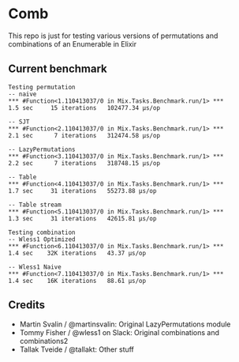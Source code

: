 Comb
====

This repo is just for testing various versions of permutations and combinations
of an Enumerable in Elixir

## Current benchmark

```
Testing permutation
-- naive
*** #Function<1.110413037/0 in Mix.Tasks.Benchmark.run/1> ***
1.5 sec     15 iterations   102477.34 μs/op

-- SJT
*** #Function<2.110413037/0 in Mix.Tasks.Benchmark.run/1> ***
2.1 sec      7 iterations   312474.58 μs/op

-- LazyPermutations
*** #Function<3.110413037/0 in Mix.Tasks.Benchmark.run/1> ***
2.2 sec      7 iterations   318748.15 μs/op

-- Table
*** #Function<4.110413037/0 in Mix.Tasks.Benchmark.run/1> ***
1.7 sec     31 iterations   55273.88 μs/op

-- Table stream
*** #Function<5.110413037/0 in Mix.Tasks.Benchmark.run/1> ***
1.3 sec     31 iterations   42615.81 μs/op

Testing combination
-- Wless1 Optimized
*** #Function<6.110413037/0 in Mix.Tasks.Benchmark.run/1> ***
1.4 sec    32K iterations   43.37 μs/op

-- Wless1 Naive
*** #Function<7.110413037/0 in Mix.Tasks.Benchmark.run/1> ***
1.4 sec    16K iterations   88.61 μs/op
```

## Credits

- Martin Svalin / @martinsvalin: Original LazyPermutations module
- Tommy Fisher / @wless1 on Slack: Original combinations and combinations2
- Tallak Tveide / @tallakt: Other stuff


